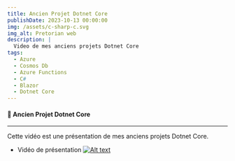 ```yaml
---
title: Ancien Projet Dotnet Core
publishDate: 2023-10-13 00:00:00
img: /assets/c-sharp-c.svg
img_alt: Pretorian web
description: |
  Video de mes anciens projets Dotnet Core
tags:
  - Azure
  - Cosmos Db
  - Azure Functions
  - C#
  - Blazor
  - Dotnet Core
---
```


#### 👻 Ancien Projet Dotnet Core

---

Cette vidéo est une présentation de mes anciens projets Dotnet Core.

- Vidéo de présentation
  [![Alt text](https://img.youtube.com/vi/BHwRdmoW8N8/hqdefault.jpg)](https://www.youtube.com/watch?v=BHwRdmoW8N8)
